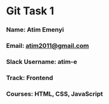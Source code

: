 # Git Task 1

### Name: Atim Emenyi

### Email: atim2011@gmail.com

### Slack Username: atim-e

### Track: Frontend

### Courses: HTML, CSS, JavaScript